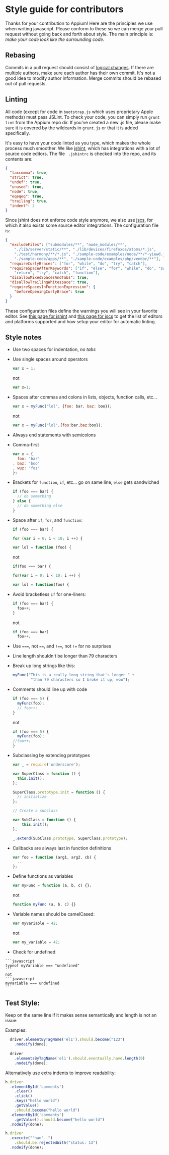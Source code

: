 # Style guide for contributors

Thanks for your contribution to Appium! Here are the principles we use when
writing javascript. Please conform to these so we can merge your pull request
 without going back and forth about style. The main principle is: *make your
 code look like the surrounding code*.

## Rebasing

Commits in a pull request should consist of [logical changes](https://github.com/appium/appium/pull/920#issuecomment-21588553).
If there are multiple authors, make sure each author has their own commit.
It's not a good idea to modify author information. Merge commits should be
rebased out of pull requests.

## Linting

All code (except for code in `bootstrap.js` which uses proprietary Apple
methods) must pass JSLint. To check your code, you can simply run `grunt
lint` from the Appium repo dir. If you've created a new .js file,
please make sure it is covered by the wildcards in `grunt.js` or that it is
added specifically.

It's easy to have your code linted as you type, which makes the whole process
much smoother. We like [jshint](http://www.jshint.com),
which has integrations with a lot of source code editors. The file `
.jshintrc` is checked into the repo, and its contents are:

```json
{
  "laxcomma": true,
  "strict": true,
  "undef": true,
  "unused": true,
  "node": true,
  "eqeqeq": true,
  "trailing": true,
  "indent": 2    
}
```

Since jshint does not enforce code style anymore, we also use 
[jscs](https://github.com/mdevils/node-jscs), for which it also exists some 
source editor integrations. The configuration file is:

```json
{
  "excludeFiles": ["submodules/**", "node_modules/**",
    "./lib/server/static/**", "./lib/devices/firefoxos/atoms/*.js",
    "./test/harmony/**/*.js", "./sample-code/examples/node/**/*-yiewd.js",
    "./sample-code/apps/**", "./sample-code/examples/php/vendor/**"],
  "requireCurlyBraces": ["for", "while", "do", "try", "catch"],
  "requireSpaceAfterKeywords": ["if", "else", "for", "while", "do", "switch",
    "return", "try", "catch", "function"],
  "disallowMixedSpacesAndTabs": true,
  "disallowTrailingWhitespace": true,
  "requireSpacesInFunctionExpression": {
    "beforeOpeningCurlyBrace": true
  }
}
```

These configuration files define the warnings you will see in your favorite 
editor. See [this page for jshint](http://www.jshint.com/platforms/) and 
[this page for jscs](https://github.com/mdevils/node-jscs#friendly-packages) to
get the list of editors and platforms supported and how setup your editor for
automatic linting.

## Style notes

*   Use two spaces for indentation, *no tabs*
*   Use single spaces around operators

    ```javascript
    var x = 1;
    ```
    not
    ```javascript
    var x=1;
    ```        
    
*   Spaces after commas and colons in lists, objects, function calls, etc...

    ```javascript
    var x = myFunc("lol", {foo: bar, baz: boo});
    ```
    not
    ```javascript
    var x = myFunc("lol",{foo:bar,baz:boo});
    ```

*   Always end statements with semicolons
*   Comma-first

    ```javascript
    var x = {
      foo: 'bar'
    , baz: 'boo'
    , wuz: 'foz'
    };
    ```

*   Brackets for `function`, `if`, etc... go on same line, `else` gets sandwiched

    ```javascript
    if (foo === bar) {
      // do something
    } else {
      // do something else
    }
    ```

*   Space after `if`, `for`, and `function`:

    ```javascript
    if (foo === bar) {
    ```
    ```javascript
    for (var i = 0; i < 10; i ++) {
    ```
    ```javascript
    var lol = function (foo) {
    ```
    not
    ```javascript
    if(foo === bar) {
    ```
    ```javascript
    for(var i = 0; i < 10; i ++) {
    ```
    ```javascript
    var lol = function(foo) {
    ```

*   Avoid bracketless `if` for one-liners:

    ```javascript
    if (foo === bar) {
      foo++;
    }
    ```
    not
    ```javascript
    if (foo === bar)
      foo++;
    ```

*   Use `===`, not `==`, and `!==`, not `!=` for no surprises
*   Line length shouldn't be longer than 79 characters
*   Break up long strings like this:

    ```javascript
    myFunc("This is a really long string that's longer " +
            "than 79 characters so I broke it up, woo");
    ```

*   Comments should line up with code

    ```javascript
    if (foo === 5) {
      myFunc(foo);
      // foo++;
    }
    ```
    not
    ```javascript
    if (foo === 5) {
      myFunc(foo);
    //foo++;
    }
    ```

*   Subclassing by extending prototypes

    ```javascript
    var _ = require('underscore');

    var SuperClass = function () {
      this.init();
    };

    SuperClass.prototype.init = function () {
      // initialize
    };

    // Create a subclass
    
    var SubClass = function () {
        this.init();
    };

    _.extend(SubClass.prototype, SuperClass.prototype);
    ```

*   Callbacks are always last in function definitions

    ```javascript
    var foo = function (arg1, arg2, cb) {
      ...
    };
    ```

*   Define functions as variables

    ```javascript
    var myFunc = function (a, b, c) {};
    ```
    not
    ```javascript
    function myFunc (a, b, c) {}
    ```
    
*   Variable names should be camelCased:

    ```javascript
    var myVariable = 42;
    ```
    not
    ```javascript
    var my_variable = 42;
    ```

*    Check for undefined

    ```javascript
    typeof myVariable === "undefined"
    ```
    not
    ```javascript
    myVariable === undefined
    ```

## Test Style:
    
Keep on the same line if it makes sense semantically and length is not an issue:

Examples:

```javascript
  driver.elementByTagName('el1').should.become("123")
    .nodeify(done);
  
  driver
    .elementsByTagName('el1').should.eventually.have.length(0)
    .nodeify(done);
```

Alternatively use extra indents to improve readability:

```javascript
h.driver
  .elementById('comments')
    .clear()
    .click()
    .keys("hello world")
    .getValue()
    .should.become("hello world")
  .elementById('comments')
    .getValue().should.become("hello world")
  .nodeify(done);

h.driver
  .execute("'nan'--")
    .should.be.rejectedWith("status: 13")
  .nodeify(done);
```
